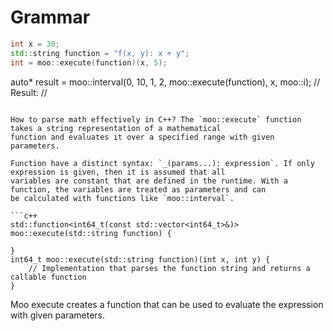 # Grammar

```c++
int x = 30;
std::string function = "f(x, y): x + y";
int = moo::execute(function)(x, 5);
```

auto* result = moo::interval(0, 10, 1, 2, moo::execute(function), x, moo::i);
// Result: // 
```

How to parse math effectively in C++? The `moo::execute` function takes a string representation of a mathematical
function and evaluates it over a specified range with given parameters.

Function have a distinct syntax: `_(params...): expression`. If only expression is given, then it is assumed that all
variables are constant that are defined in the runtime. With a function, the variables are treated as parameters and can
be calculated with functions like `moo::interval`.

```c++
std::function<int64_t(const std::vector<int64_t>&)> moo::execute(std::string function) {

}
int64_t moo::execute(std::string function)(int x, int y) {
    // Implementation that parses the function string and returns a callable function
}
```

Moo execute creates a function that can be used to evaluate the expression with given parameters.